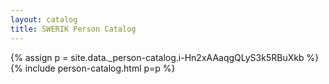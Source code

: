 ```yaml
---
layout: catalog
title: SWERIK Person Catalog
---
```

{% assign p = site.data._person-catalog.i-Hn2xAAaqgQLyS3k5RBuXkb %}
{% include person-catalog.html p=p %}

